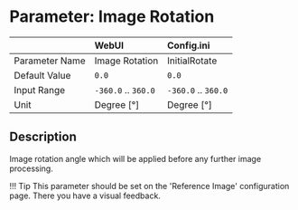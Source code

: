 # Parameter: Image Rotation

|                   | WebUI               | Config.ini
|:---               |:---                 |:----
| Parameter Name    | Image Rotation      | InitialRotate
| Default Value     | `0.0`               | `0.0`
| Input Range       | `-360.0` .. `360.0` | `-360.0` .. `360.0`
| Unit              | Degree [°]          | Degree [°]  


## Description

Image rotation angle which will be applied before any further image processing.  


!!! Tip
    This parameter should be set on the 'Reference Image' configuration page.
    There you have a visual feedback.  
